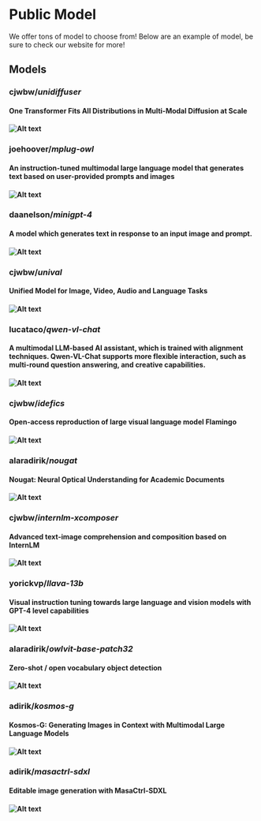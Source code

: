 # Public Model

We offer tons of model to choose from!
Below are an example of model, be sure to check our website for more!

## Models

### cjwbw/*unidiffuser*
#### One Transformer Fits All Distributions in Multi-Modal Diffusion at Scale
#### ![Alt text](https://replicate.delivery/pbxt/9V1JDXddn1osJp1nffLISS38MtF3BdVT46Xg5npK2cFHZAoQA/sample.png)
### joehoover/*mplug-owl*
#### An instruction-tuned multimodal large language model that generates text based on user-provided prompts and images
#### ![Alt text](https://tjzk.replicate.delivery/models_models_cover_image/e8f484a0-8859-4fe3-b3a7-6f77c6f5e658/mplug-owl-logo.png)
### daanelson/*minigpt-4*
#### A model which generates text in response to an input image and prompt.
#### ![Alt text](https://tjzk.replicate.delivery/models_models_cover_image/af717919-83de-46e8-9b1a-9c66f4f747bf/out_0.png)
### cjwbw/*unival*
#### Unified Model for Image, Video, Audio and Language Tasks
#### ![Alt text](https://replicate.delivery/pbxt/Yd2zn7zhfM1kcSEPox8xdt9tejoaGc8nRypYBp6yJc49cGZRA/out.png)
### lucataco/*qwen-vl-chat*
#### A multimodal LLM-based AI assistant, which is trained with alignment techniques. Qwen-VL-Chat supports more flexible interaction, such as multi-round question answering, and creative capabilities.
#### ![Alt text](https://tjzk.replicate.delivery/models_models_cover_image/7cd09060-b91e-4261-a03e-ed772aa2e044/qwen.jpg)
### cjwbw/*idefics*
#### Open-access reproduction of large visual language model Flamingo
#### ![Alt text](https://replicate.delivery/pbxt/JZLrEi8rmF5aqLeg0iney67r2dPhCcGudYNedSLuHa0chpqk/image%20(1).png)
### alaradirik/*nougat*
#### Nougat: Neural Optical Understanding for Academic Documents
#### ![Alt text](None)
### cjwbw/*internlm-xcomposer*
#### Advanced text-image comprehension and composition based on InternLM
#### ![Alt text](https://replicate.delivery/pbxt/JcqDxAZJWep7WsZdWM0gc6Ead2ie0YDEXyemc9HXogSdpsOM/out-0%20(1).png)
### yorickvp/*llava-13b*
#### Visual instruction tuning towards large language and vision models with GPT-4 level capabilities
#### ![Alt text](https://tjzk.replicate.delivery/models_models_cover_image/2c5dbfff-209d-4ab5-a294-b3e5e56105c0/dalle3.jpg)
### alaradirik/*owlvit-base-patch32*
#### Zero-shot / open vocabulary object detection
#### ![Alt text](https://replicate.delivery/pbxt/oO5rHoHwsrYGJh5HeElqpBBmjoi1gkXxGofpiQuxMvDNlduRA/result.png)
### adirik/*kosmos-g*
#### Kosmos-G: Generating Images in Context with Multimodal Large Language Models
#### ![Alt text](https://replicate.delivery/pbxt/aYXKkkuCWM6WN96DfeKBlVFTle875XmLLmMkJFp7rkNryqfHB/0.png)
### adirik/*masactrl-sdxl*
#### Editable image generation with MasaCtrl-SDXL
#### ![Alt text](https://replicate.delivery/pbxt/09z14i0H7QZhDtBvCnC1WtH05GpU60ZEliQ3ZNRW4WqEf9fRA/output1.png)


